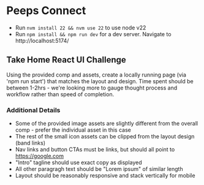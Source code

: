 # Peeps Connect 

- Run `nvm install 22 && nvm use 22` to use node v22
- Run `npm install && npm run dev` for a dev server. Navigate to http://localhost:5174/

## Take Home React UI Challenge
Using the provided comp and assets, create a locally running page (via 'npm run start') that matches the layout and design. Time spent should be between 1-2hrs - we're looking more to gauge thought process and workflow rather than speed of completion.

### Additional Details
- Some of the provided image assets are slightly different from the overall comp - prefer the individual asset in this case
- The rest of the small icon assets can be clipped from the layout design (band links)
- Nav links and button CTAs must be links, but should all point to https://google.com
- "Intro" tagline should use exact copy as displayed
- All other paragragh text should be "Lorem ipsum" of similar length
- Layout should be reasonably responsive and stack vertically for mobile

